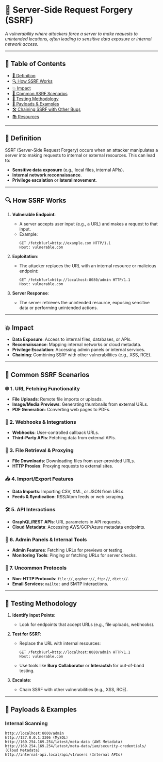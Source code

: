# 🎯 Server-Side Request Forgery (SSRF)  
*A vulnerability where attackers force a server to make requests to unintended locations, often leading to sensitive data exposure or internal network access.*

---

## 📖 Table of Contents  
- [📜 Definition](#-definition)  
- [🔍 How SSRF Works](#-how-ssrf-works)  
- [💥 Impact](#-impact)  
- [🎯 Common SSRF Scenarios](#-common-ssrf-scenarios)  
- [🔬 Testing Methodology](#-testing-methodology)  
- [📌 Payloads & Examples](#-payloads--examples)  
- [🛠️ Chaining SSRF with Other Bugs](#️-chaining-ssrf-with-other-bugs)  
- [📚 Resources](#-resources)  

---

## 📜 Definition  
SSRF (Server-Side Request Forgery) occurs when an attacker manipulates a server into making requests to internal or external resources. This can lead to:  
- **Sensitive data exposure** (e.g., local files, internal APIs).  
- **Internal network reconnaissance**.  
- **Privilege escalation** or **lateral movement**.  

---

## 🔍 How SSRF Works  
1. **Vulnerable Endpoint**:  
   - A server accepts user input (e.g., a URL) and makes a request to that input.  
   - Example:  
     ```http
     GET /fetch?url=http://example.com HTTP/1.1
     Host: vulnerable.com
     ```  

2. **Exploitation**:  
   - The attacker replaces the URL with an internal resource or malicious endpoint:  
     ```http
     GET /fetch?url=http://localhost:8080/admin HTTP/1.1
     Host: vulnerable.com
     ```  

3. **Server Response**:  
   - The server retrieves the unintended resource, exposing sensitive data or performing unintended actions.  

---

## 💥 Impact  
- **Data Exposure**: Access to internal files, databases, or APIs.  
- **Reconnaissance**: Mapping internal networks or cloud metadata.  
- **Privilege Escalation**: Accessing admin panels or internal services.  
- **Chaining**: Combining SSRF with other vulnerabilities (e.g., XSS, RCE).  

---

## 🎯 Common SSRF Scenarios  

### 🌐 **1. URL Fetching Functionality**  
- **File Uploads**: Remote file imports or uploads.  
- **Image/Media Previews**: Generating thumbnails from external URLs.  
- **PDF Generation**: Converting web pages to PDFs.  

### 📨 **2. Webhooks & Integrations**  
- **Webhooks**: User-controlled callback URLs.  
- **Third-Party APIs**: Fetching data from external APIs.  

### 📁 **3. File Retrieval & Proxying**  
- **File Downloads**: Downloading files from user-provided URLs.  
- **HTTP Proxies**: Proxying requests to external sites.  

### 📥 **4. Import/Export Features**  
- **Data Imports**: Importing CSV, XML, or JSON from URLs.  
- **Feeds & Syndication**: RSS/Atom feeds or web scraping.  

### 🛠️ **5. API Interactions**  
- **GraphQL/REST APIs**: URL parameters in API requests.  
- **Cloud Metadata**: Accessing AWS/GCP/Azure metadata endpoints.  

### 🔐 **6. Admin Panels & Internal Tools**  
- **Admin Features**: Fetching URLs for previews or testing.  
- **Monitoring Tools**: Pinging or fetching URLs for server checks.  

### 🚦 **7. Uncommon Protocols**  
- **Non-HTTP Protocols**: `file://`, `gopher://`, `ftp://`, `dict://`.  
- **Email Services**: `mailto:` and SMTP interactions.  

---

## 🔬 Testing Methodology  
1. **Identify Input Points**:  
   - Look for endpoints that accept URLs (e.g., file uploads, webhooks).  

2. **Test for SSRF**:  
   - Replace the URL with internal resources:  
     ```http
     GET /fetch?url=http://localhost:8080/admin HTTP/1.1
     Host: vulnerable.com
     ```  
   - Use tools like **Burp Collaborator** or **Interactsh** for out-of-band testing.  

3. **Escalate**:  
   - Chain SSRF with other vulnerabilities (e.g., XSS, RCE).  

---

## 📌 Payloads & Examples  

### Internal Scanning  
```http
http://localhost:8000/admin
http://127.0.0.1:3306 (MySQL)
http://169.254.169.254/latest/meta-data (AWS Metadata)
http://169.254.169.254/latest/meta-data/iam/security-credentials/ (Cloud Metadata)
http://internal-api.local/api/v1/users (Internal APIs)
